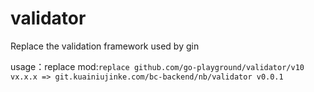 # validator
Replace the validation framework used by gin

usage：replace mod:`replace github.com/go-playground/validator/v10 vx.x.x => git.kuainiujinke.com/bc-backend/nb/validator v0.0.1`
